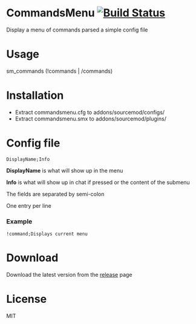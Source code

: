 # CommandsMenu [![Build Status](https://travis-ci.org/RumbleFrog/CommandsMenu.svg?branch=master)](https://travis-ci.org/RumbleFrog/CommandsMenu)
Display a menu of commands parsed a simple config file

# Usage
sm_commands (!commands | /commands)

# Installation

- Extract commandsmenu.cfg to addons/sourcemod/configs/
- Extract commandsmenu.smx to addons/sourcemod/plugins/

# Config file

```
DisplayName;Info
```

**DisplayName** is what will show up in the menu

**Info** is what will show up in chat if pressed or the content of the submenu

The fields are separated by semi-colon

One entry per line

### Example

```
!command;Displays current menu
```

# Download 

Download the latest version from the [release](https://github.com/RumbleFrog/CommandsMenu/releases) page

# License
MIT